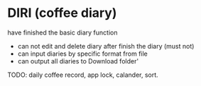 # DIRI (coffee diary)

have finished the basic diary function
- can not edit and delete diary after finish the diary (must not)
- can input diaries by specific format from file
- can output all diaries to Download folder'

TODO: daily coffee record, app lock, calander, sort.
